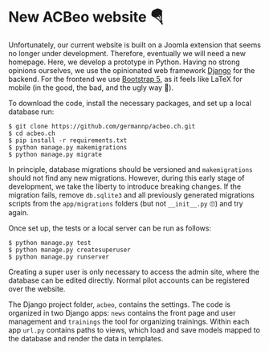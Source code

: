 New ACBeo website 🪂
===================

Unfortunately, our current website is built on a Joomla extension that seems no longer 
under development. Therefore, eventually we will need a new homepage. Here, we develop 
a prototype in Python. Having no strong opinions ourselves, we use the opinionated web 
framework [Django](https://www.djangoproject.com/) for the backend. For the frontend we 
use [Bootstrap 5](https://getbootstrap.com/), as it feels like LaTeX for mobile (in the 
good, the bad, and the ugly way 🤷).

To download the code, install the necessary packages, and set up a local database run:
```
$ git clone https://github.com/germannp/acbeo.ch.git
$ cd acbeo.ch
$ pip install -r requirements.txt
$ python manage.py makemigrations
$ python manage.py migrate
```
In principle, database migrations should be versioned and `makemigrations` should not 
find any new migrations. However, during this early stage of development, we take the 
liberty to introduce breaking changes. If the migration fails, remove `db.sqlite3` and 
all previously generated migrations scripts from the `app/migrations` folders (but not 
`__init__.py` 🙄) and try again.

Once set up, the tests or a local server can be run as follows:
```
$ python manage.py test
$ python manage.py createsuperuser
$ python manage.py runserver
```
Creating a super user is only necessary to access the admin site, where the database 
can be edited directly. Normal pilot accounts can be registered over the website.

The Django project folder, `acbeo`, contains the settings. The code is organized in 
two Django apps: `news` contains the front page and user management and `trainings` 
the tool for organizing trainings. Within each app `url.py` contains paths to views, 
which load and save models mapped to the database and render the data in templates.